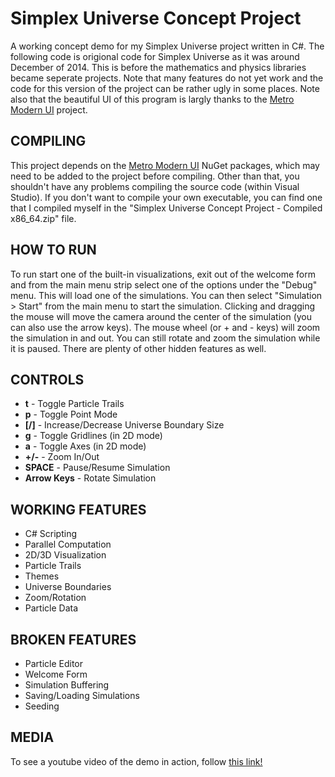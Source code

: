 # Simplex Universe Concept Project
A working concept demo for my Simplex Universe project written in C#. The following code is origional code for Simplex Universe as it was around December of 2014. This is before the mathematics and physics libraries became seperate projects. Note that many features do not yet work and the code for this version of the project can be rather ugly in some places. Note also that the beautiful UI of this program is largly thanks to the [Metro Modern UI](https://github.com/viperneo/winforms-modernui "viperneo/winforms-modernui GitHub Page") project.

## COMPILING
This project depends on the [Metro Modern UI](https://github.com/viperneo/winforms-modernui "viperneo/winforms-modernui GitHub Page") NuGet packages, which may need to be added to the project before compiling. Other than that, you shouldn't have any problems compiling the source code (within Visual Studio). If you don't want to compile your own executable, you can find one that I compiled myself in the "Simplex Universe Concept Project - Compiled x86_64.zip" file.

## HOW TO RUN
To run start one of the built-in visualizations, exit out of the welcome form and from the main menu strip select one of the options under the "Debug" menu. This will load one of the simulations. You can then select "Simulation > Start" from the main menu to start the simulation. Clicking and dragging the mouse will move the camera around the center of the simulation (you can also use the arrow keys). The mouse wheel (or + and - keys) will zoom the simulation in and out. You can still rotate and zoom the simulation while it is paused. There are plenty of other hidden features as well.

## CONTROLS
* **t** - Toggle Particle Trails
* **p** - Toggle Point Mode
* **[/]** - Increase/Decrease Universe Boundary Size
* **g** - Toggle Gridlines (in 2D mode)
* **a** - Toggle Axes (in 2D mode)
* **+/-** - Zoom In/Out
* **SPACE** - Pause/Resume Simulation
* **Arrow Keys** - Rotate Simulation

## WORKING FEATURES
* C# Scripting
* Parallel Computation
* 2D/3D Visualization
* Particle Trails
* Themes
* Universe Boundaries
* Zoom/Rotation
* Particle Data

## BROKEN FEATURES
* Particle Editor
* Welcome Form
* Simulation Buffering
* Saving/Loading Simulations
* Seeding

## MEDIA
To see a youtube video of the demo in action, follow [this link!](https://youtu.be/yT8UffjyXdU "Simplex Universe Concept Build - Feb 2015")
